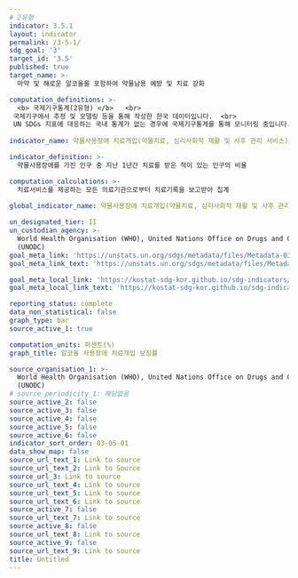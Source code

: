 ```yaml
---
# 2유형
indicator: 3.5.1
layout: indicator
permalink: /3-5-1/
sdg_goal: '3'
target_id: '3.5'
published: true
target_name: >-
  마약 및 해로운 알코올을 포함하여 약물남용 예방 및 치료 강화

computation_definitions: >-
  <b> 국제기구통계(2유형) </b>   <br>
 국제기구에서 추정 및 모델링 등을 통해 작성한 한국 데이터입니다.  <br> 
 UN SDGs 지표에 대응하는 국내 통계가 없는 경우에 국제기구통계를 통해 모니터링 중입니다.
 
indicator_name: 약물사용장애 치료개입(약물치료, 심리사회적 재활 및 사후 관리 서비스) 보장범위

indicator_definition: >-
  약물사용장애를 가진 인구 중 지난 1년간 치료를 받은 적이 있는 인구의 비율

computation_calculations: >-
  치료서비스를 제공하는 모든 의료기관으로부터 치료기록을 보고받아 집계
  
global_indicator_name: 약물사용장애 치료개입(약물치료, 심리사회적 재활 및 사후 관리 서비스) 보장범위

un_designated_tier: II
un_custodian_agency: >-
  World Health Organisation (WHO), United Nations Office on Drugs and Crime
  (UNODC)
goal_meta_link: 'https://unstats.un.org/sdgs/metadata/files/Metadata-03-05-01.pdf'
goal_meta_link_text: 'https://unstats.un.org/sdgs/metadata/files/Metadata-03-05-01.pdf'

goal_meta_local_link: 'https://kostat-sdg-kor.github.io/sdg-indicators/public/data/Metadata-03-05-01_KOR.pdf'
goal_meta_local_link_text: 'https://kostat-sdg-kor.github.io/sdg-indicators/public/data/Metadata-03-05-01_KOR.pdf'

reporting_status: complete
data_non_statistical: false
graph_type: bar
source_active_1: true

computation_units: 퍼센트(%)
graph_title: 알코올 사용장애 치료개입 보장률

source_organisation_1: >-
  World Health Organisation (WHO), United Nations Office on Drugs and Crime
  (UNODC)
# source_periodicity_1: 해당없음
source_active_2: false
source_active_3: false
source_active_4: false
source_active_5: false
source_active_6: false
indicator_sort_order: 03-05-01
data_show_map: false
source_url_text_1: Link to source
source_url_text_2: Link to Source
source_url_3: Link to source
source_url_text_4: Link to source
source_url_text_5: Link to source
source_url_text_6: Link to source
source_active_7: false
source_url_text_7: Link to source
source_active_8: false
source_url_text_8: Link to source
source_active_9: false
source_url_text_9: Link to source
title: Untitled
---
```

